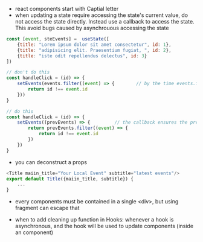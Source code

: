 - react components start with Captial letter
- when updating a state require accessing the state's current value, do not access the state directly. Instead use a callback to access the state. This avoid bugs caused by asynchrouous accessing the state
```js
const [event, steEvents] =  useState([
    {title: "Lorem ipsum dolor sit amet consectetur", id: 1},
    {title: "adipisicing elit. Praesentium fugiat, ", id: 2},
    {title: "iste odit repellendus delectus", id: 3}
])

// don't do this
const handleClick = (id) => {
    setEvents(events.filter((event) => {        // by the time events.filter() run the events container may have being different
        return id !== event.id
    }))
}

// do this
const handleClick = (id) => {
    setEvents((prevEvents) => {         // the callback ensures the prevEvents is up to date
        return prevEvents.filter((event) => {        
            return id !== event.id
        })
    })
}
```

- you can deconstruct a props
```js
<Title maiin_title="Your Local Event" subtitle="latest events"/>
export default Title({maiin_title, subtitle}) {
    ...
}
```

- every components must be contained in a single \<div>, but using fragment can escape that

- when to add cleaning up function in Hooks: whenever a hook is asynchronous, and the hook will be used to update components (inside an component)